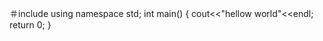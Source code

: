   ＃include <iostream>
  using namespace std;
  int main()
  {
     cout<<"hellow world"<<endl;
     return 0;
  }
